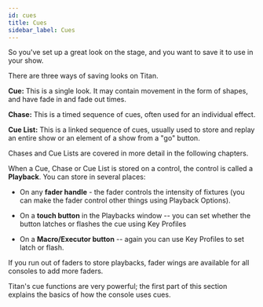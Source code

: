 ```yaml
---
id: cues 
title: Cues
sidebar_label: Cues
---
```


So you've set up a great look on the stage, and you want to save it to
use in your show.

There are three ways of saving looks on Titan.

**Cue:** This is a single look. It may contain movement in the form of
shapes, and have fade in and fade out times.

**Chase:** This is a timed sequence of cues, often used for an
individual effect.

**Cue List:** This is a linked sequence of cues, usually used to store
and replay an entire show or an element of a show from a "go" button.

Chases and Cue Lists are covered in more detail in the following
chapters.

When a Cue, Chase or Cue List is stored on a control, the control is
called a **Playback**. You can store in several places:

-   On any **fader handle** - the fader controls the intensity of
    fixtures (you can make the fader control other things using Playback
    Options).

-   On a **touch button** in the Playbacks window -- you can set whether
    the button latches or flashes the cue using Key Profiles

-   On a **Macro/Executor button** -- again you can use Key Profiles to
    set latch or flash.

If you run out of faders to store playbacks, fader wings are available
for all consoles to add more faders.

Titan's cue functions are very powerful; the first part of this section
explains the basics of how the console uses cues.


